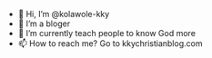 - 👋 Hi, I’m @kolawole-kky
- 📜 I’m a bloger
- 🌱 I’m currently teach people to know God more
- 📫 How to reach me? Go to kkychristianblog.com

<!---
kolawole-kky/kolawole-kky is a ✨ special ✨ repository because its `README.md` (this file) appears on your GitHub profile.
You can click the Preview link to take a look at your changes.
--->
